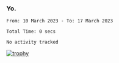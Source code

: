### Yo.

<!--START_SECTION:waka-->

```text
From: 10 March 2023 - To: 17 March 2023

Total Time: 0 secs

No activity tracked
```

<!--END_SECTION:waka-->

[![trophy](https://github-profile-trophy.vercel.app/?username=njammy&row=2&column=3&theme=juicyfresh)](https://github.com/ryo-ma/github-profile-trophy)
